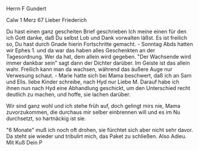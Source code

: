 Herrn F Gundert

 Calw 1 Merz 67
Lieber Friederich

Du hast einen ganz gescheiten Brief geschrieben Ich meine einen für den ich Gott danke, daß Du selbst Lob und Dank vorwalten läßst. Es ist freilich so, Du hast durch Gnade hierin Fortschritte gemacht. - Sonntag Abds hatten wir Ephes 1. und da war das haben alles Geschenkten an der Tagesordnung. Wer da hat, dem allein wird gegeben. "Der Wachsende wird immer dankbar sein" sagt dann der Dichter darüber. Im Geiste ist das allein wahr. Freilich kann man da wachsen, während das äußere Auge nur Verwesung schaut. - Marie hatte sich bei Mama beschwert, daß ich an Sam und Elis. liebe Kinder schreibe, nach Hyd nur Liebe M. Darauf habe ich ihnen nun nach Hyd eine Abhandlung geschickt, um den Unterschied recht deutlich zu machen, und hoffe, sie lachen darüber.

Wir sind ganz wohl und ich stehe früh auf, doch gelingt mirs nie, Mama zuvorzukommen, die durchaus mir selber einbrennen will und es im Nu durchsetzt, so hartnäckig ist sie.

"6 Monate" muß ich noch oft drohen, sie fürchtet sich aber nicht sehr davor. Da steht sie wieder und tribulirt mich, das Paket zu schließen. Also Adieu. Mit Kuß
 Dein P
